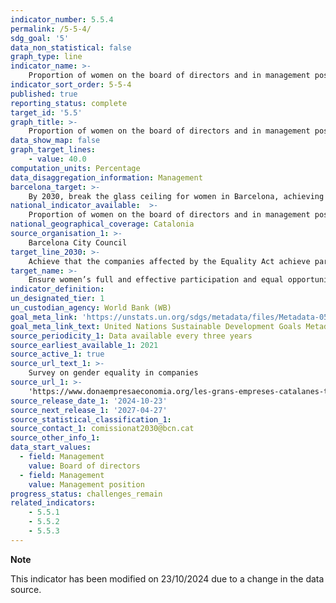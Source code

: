 ```yaml
---
indicator_number: 5.5.4
permalink: /5-5-4/
sdg_goal: '5'
data_non_statistical: false
graph_type: line
indicator_name: >-
    Proportion of women on the board of directors and in management positions in companies with more than 50 employees
indicator_sort_order: 5-5-4
published: true
reporting_status: complete
target_id: '5.5'
graph_title: >-
    Proportion of women on the board of directors and in management positions in companies with more than 50 employees
data_show_map: false
graph_target_lines:
    - value: 40.0
computation_units: Percentage
data_disaggregation_information: Management
barcelona_target: >-
    By 2030, break the glass ceiling for women in Barcelona, achieving parity in political, economic and social representation and leadership posts>-
national_indicator_available:  >-
    Proportion of women on the board of directors and in management positions in companies with more than 50 employees
national_geographical_coverage: Catalonia
source_organisation_1: >-
    Barcelona City Council
target_line_2030: >-
    Achieve that the companies affected by the Equality Act achieve parity in their management boards and executive structure. Target value 2030: Over 40.0%
target_name: >-
    Ensure women’s full and effective participation and equal opportunities for leadership at all levels of decision-making in political, economic and public life
indicator_definition:
un_designated_tier: 1
un_custodian_agency: World Bank (WB)
goal_meta_link: 'https://unstats.un.org/sdgs/metadata/files/Metadata-05-05-02.pdf'
goal_meta_link_text: United Nations Sustainable Development Goals Metadata (pdf 894kB)
source_periodicity_1: Data available every three years
source_earliest_available_1: 2021
source_active_1: true
source_url_text_1: >-
    Survey on gender equality in companies 
source_url_1: >-
    'https://www.donaempresaeconomia.org/les-grans-empreses-catalanes-tenen-el-188-de-conselleres-i-el-253-de-directives-nomes-16-punts-mes-que-fa-tres-anys/'
source_release_date_1: '2024-10-23'
source_next_release_1: '2027-04-27'
source_statistical_classification_1: 
source_contact_1: comissionat2030@bcn.cat
source_other_info_1:
data_start_values:
  - field: Management
    value: Board of directors
  - field: Management 
    value: Management position
progress_status: challenges_remain
related_indicators: 
    - 5.5.1
    - 5.5.2
    - 5.5.3
---
```

**Note**

This indicator has been modified on 23/10/2024 due to a change in the data source.
